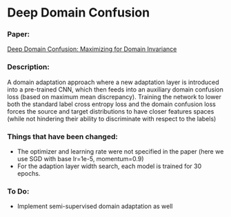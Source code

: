 # Deep Domain Confusion

### Paper:
[Deep Domain Confusion: Maximizing for Domain Invariance](https://arxiv.org/pdf/1412.3474.pdf)

### Description:
A domain adaptation approach where a new adaptation layer is introduced into a pre-trained CNN, which then feeds
into an auxiliary domain confusion loss (based on maximum mean discrepancy). Training the network to lower both the standard label cross entropy loss
and the domain confusion loss forces the source and target distributions to have closer features spaces 
(while not hindering their ability to discriminate with respect to the labels)

### Things that have been changed:
- The optimizer and learning rate were not specified in the paper (here we use SGD with base lr=1e-5, momentum=0.9)
- For the adaption layer width search, each model is trained for 30 epochs.

### To Do:
- Implement semi-supervised domain adaptation as well
